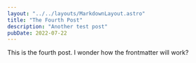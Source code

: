```yaml
---
layout: "../../layouts/MarkdownLayout.astro"
title: "The Fourth Post"
description: "Another test post"
pubDate: 2022-07-22
---
```


This is the fourth post. I wonder how the frontmatter will work?
